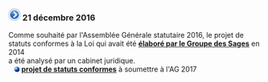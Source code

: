 ### ![](item.png) 21 décembre 2016

Comme souhaité par l'Assemblée Générale statutaire 2016, le projet de statuts conformes à la Loi qui avait été [**élaboré par le Groupe des Sages**](20140210.md) en 2014  
a été analysé par un cabinet juridique.  
&nbsp;&nbsp;&nbsp;![](blue_bullet.gif)&nbsp;[**projet de statuts conformes**](Statuts_Conformes_2017.pdf) à soumettre à l'AG 2017

